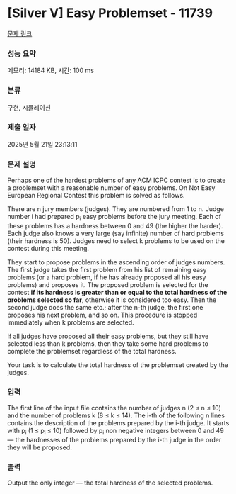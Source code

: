 # [Silver V] Easy Problemset - 11739 

[문제 링크](https://www.acmicpc.net/problem/11739) 

### 성능 요약

메모리: 14184 KB, 시간: 100 ms

### 분류

구현, 시뮬레이션

### 제출 일자

2025년 5월 21일 23:13:11

### 문제 설명

<p>Perhaps one of the hardest problems of any ACM ICPC contest is to create a problemset with a reasonable number of easy problems. On Not Easy European Regional Contest this problem is solved as follows.</p>

<p>There are n jury members (judges). They are numbered from 1 to n. Judge number i had prepared p<sub>i</sub> easy problems before the jury meeting. Each of these problems has a hardness between 0 and 49 (the higher the harder). Each judge also knows a very large (say infinite) number of hard problems (their hardness is 50). Judges need to select k problems to be used on the contest during this meeting.</p>

<p>They start to propose problems in the ascending order of judges numbers. The first judge takes the first problem from his list of remaining easy problems (or a hard problem, if he has already proposed all his easy problems) and proposes it. The proposed problem is selected for the contest <strong>if its hardness is greater than or equal to the total hardness of the problems selected so far</strong>, otherwise it is considered too easy. Then the second judge does the same etc.; after the n-th judge, the first one proposes his next problem, and so on. This procedure is stopped immediately when k problems are selected.</p>

<p>If all judges have proposed all their easy problems, but they still have selected less than k problems, then they take some hard problems to complete the problemset regardless of the total hardness.</p>

<p>Your task is to calculate the total hardness of the problemset created by the judges.</p>

### 입력 

 <p>The first line of the input file contains the number of judges n (2 ≤ n ≤ 10) and the number of problems k (8 ≤ k ≤ 14). The i-th of the following n lines contains the description of the problems prepared by the i-th judge. It starts with p<sub>i</sub> (1 ≤ p<sub>i</sub> ≤ 10) followed by p<sub>i</sub> non negative integers between 0 and 49 — the hardnesses of the problems prepared by the i-th judge in the order they will be proposed.</p>

### 출력 

 <p>Output the only integer — the total hardness of the selected problems.</p>

